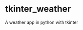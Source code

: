 # tkinter_weather

<!--
#groups
Tools

#languages
Python

#frames and libs

-->

A weather app in python with tkinter
